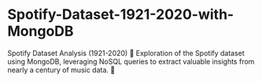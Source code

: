 # Spotify-Dataset-1921-2020-with-MongoDB
 Spotify Dataset Analysis (1921-2020) 🎵 Exploration of the Spotify dataset using MongoDB, leveraging NoSQL queries to extract valuable insights from nearly a century of music data. 🚀
